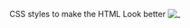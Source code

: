 CSS styles to make the HTML Look better
![_](https://github.com/nkubana0/alu-web-development/assets/127296232/36ff5212-cc53-40d4-8310-1f6e8601f56a)



